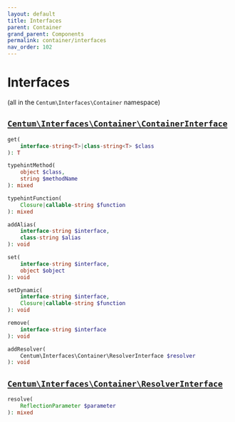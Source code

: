 ```yaml
---
layout: default
title: Interfaces
parent: Container
grand_parent: Components
permalink: container/interfaces
nav_order: 102
---
```




# Interfaces

(all in the `Centum\Interfaces\Container` namespace)



## [`Centum\Interfaces\Container\ContainerInterface`](https://github.com/SidRoberts/centum/blob/development/src/Interfaces/Container/ContainerInterface.php)

```php
get(
    interface-string<T>|class-string<T> $class
): T
```

```php
typehintMethod(
    object $class,
    string $methodName
): mixed
```

```php
typehintFunction(
    Closure|callable-string $function
): mixed
```

```php
addAlias(
    interface-string $interface,
    class-string $alias
): void
```

```php
set(
    interface-string $interface,
    object $object
): void
```

```php
setDynamic(
    interface-string $interface,
    Closure|callable-string $function
): void
```

```php
remove(
    interface-string $interface
): void
```

```php
addResolver(
    Centum\Interfaces\Container\ResolverInterface $resolver
): void
```



## [`Centum\Interfaces\Container\ResolverInterface`](https://github.com/SidRoberts/centum/blob/development/src/Interfaces/Container/ResolverInterface.php)

```php
resolve(
    ReflectionParameter $parameter
): mixed
```
